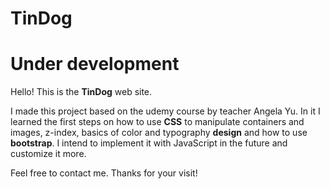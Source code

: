# TinDog

# Under development

Hello! This is the **TinDog** web site. 

I made this project based on the udemy course by teacher Angela Yu. In it I learned the first steps on how to use **CSS** to manipulate containers and images, z-index, basics of color and typography **design** and how to use **bootstrap**. I intend to implement it with JavaScript in the future and customize it more.

Feel free to contact me. Thanks for your visit!
